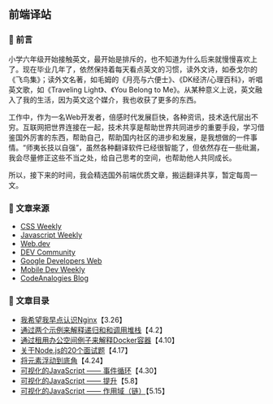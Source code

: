 ## 前端译站

### :maple_leaf: 前言

小学六年级开始接触英文，最开始是排斥的，也不知道为什么后来就慢慢喜欢上了。现在毕业几年了，依然保持着每天看点英文的习惯，读外文诗，如泰戈尔的《飞鸟集》；读外文名著，如毛姆的《月亮与六便士》、《DK经济/心理百科》，听唱英文歌，如《Traveling Light》、《You Belong to Me》。从某种意义上说，英文融入了我的生活，因为英文这个媒介，我也收获了更多的东西。

工作中，作为一名Web开发者，倍感时代发展巨快，各种资讯，技术迭代层出不穷。互联网把世界连接在一起，技术共享是帮助世界共同进步的重要手段，学习借鉴国外厉害的东西，帮助自己，帮助国内社区的进步和发展，是我想做的一件事情。“师夷长技以自强”，虽然各种翻译软件已经很智能了，但依然存在一些纰漏，我会尽量修正这些不当之处，给自己思考的空间，也帮助他人共同成长。

所以，接下来的时间，我会精选国外前端优质文章，搬运翻译共享，暂定每周一文。

### :maple_leaf: 文章来源

* [CSS Weekly](https://css-weekly.com/archives/)
* [Javascript Weekly](https://javascriptweekly.com/issues/520)
* [Web.dev](https://web.dev/blog/)
* [DEV Community](https://dev.to/aemiej/nginx-concepts-i-wish-i-knew-years-ago-23o0)
* [Google Developers Web](https://developers.google.com/web/)
* [Mobile Dev Weekly](https://mobiledevweekly.com/issues)
* [CodeAnalogies Blog](https://blog.codeanalogies.com/)

### :maple_leaf: 文章目录

* [我希望我早点认识Nginx](https://github.com/xszi/frontend-translation-forest/issues/1)【3.26】
* [通过两个示例来解释递归和和调用堆栈](https://github.com/xszi/frontend-translation-forest/issues/2)【4.2】
* [通过租用办公空间例子来解释Docker容器](https://github.com/xszi/frontend-translation-forest/issues/3)【4.10】
* [关于Node.js的20个面试题](https://github.com/xszi/frontend-translation-forest/issues/4)【4.17】
* [将元素浮动到底角](https://github.com/xszi/frontend-translation-forest/issues/5)【4.24】
* [可视化的JavaScript —— 事件循环](https://github.com/xszi/frontend-translation-forest/issues/6)【4.30】
* [可视化的JavaScript —— 提升](https://github.com/xszi/frontend-translation-forest/issues/7)【5.8】
* [可视化的JavaScript —— 作用域（链）](https://github.com/xszi/frontend-translation-forest/issues/8)【5.15】
